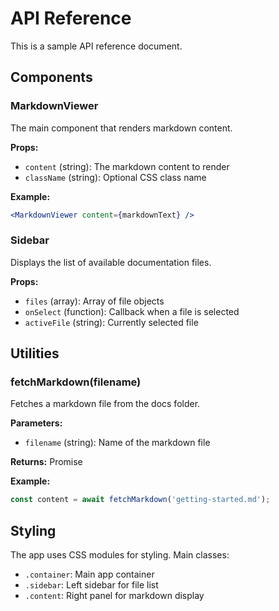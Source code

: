 # API Reference

This is a sample API reference document.

## Components

### MarkdownViewer

The main component that renders markdown content.

**Props:**
- `content` (string): The markdown content to render
- `className` (string): Optional CSS class name

**Example:**
```jsx
<MarkdownViewer content={markdownText} />
```

### Sidebar

Displays the list of available documentation files.

**Props:**
- `files` (array): Array of file objects
- `onSelect` (function): Callback when a file is selected
- `activeFile` (string): Currently selected file

## Utilities

### fetchMarkdown(filename)

Fetches a markdown file from the docs folder.

**Parameters:**
- `filename` (string): Name of the markdown file

**Returns:** Promise<string>

**Example:**
```javascript
const content = await fetchMarkdown('getting-started.md');
```

## Styling

The app uses CSS modules for styling. Main classes:

- `.container`: Main app container
- `.sidebar`: Left sidebar for file list
- `.content`: Right panel for markdown display
